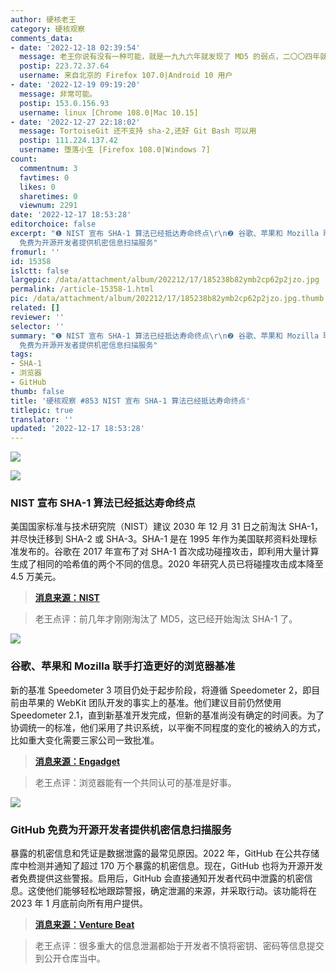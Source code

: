 ```yaml
---
author: 硬核老王
category: 硬核观察
comments_data:
- date: '2022-12-18 02:39:54'
  message: 老王你说有没有一种可能，就是一九九六年就发现了 MD5 的弱点，二〇〇四年就已经开始淘汰把 MD5 用于加密了？
  postip: 223.72.37.64
  username: 来自北京的 Firefox 107.0|Android 10 用户
- date: '2022-12-19 09:19:20'
  message: 非常可能。
  postip: 153.0.156.93
  username: linux [Chrome 108.0|Mac 10.15]
- date: '2022-12-27 22:18:02'
  message: TortoiseGit 还不支持 sha-2,还好 Git Bash 可以用
  postip: 111.224.137.42
  username: 堕落小生 [Firefox 108.0|Windows 7]
count:
  commentnum: 3
  favtimes: 0
  likes: 0
  sharetimes: 0
  viewnum: 2291
date: '2022-12-17 18:53:28'
editorchoice: false
excerpt: "❶ NIST 宣布 SHA-1 算法已经抵达寿命终点\r\n❷ 谷歌、苹果和 Mozilla 联手打造更好的浏览器基准\r\n❸ GitHub
  免费为开源开发者提供机密信息扫描服务"
fromurl: ''
id: 15358
islctt: false
largepic: /data/attachment/album/202212/17/185238b82ymb2cp62p2jzo.jpg
permalink: /article-15358-1.html
pic: /data/attachment/album/202212/17/185238b82ymb2cp62p2jzo.jpg.thumb.jpg
related: []
reviewer: ''
selector: ''
summary: "❶ NIST 宣布 SHA-1 算法已经抵达寿命终点\r\n❷ 谷歌、苹果和 Mozilla 联手打造更好的浏览器基准\r\n❸ GitHub
  免费为开源开发者提供机密信息扫描服务"
tags:
- SHA-1
- 浏览器
- GitHub
thumb: false
title: '硬核观察 #853 NIST 宣布 SHA-1 算法已经抵达寿命终点'
titlepic: true
translator: ''
updated: '2022-12-17 18:53:28'
---
```


![](/data/attachment/album/202212/17/185238b82ymb2cp62p2jzo.jpg)


![](/data/attachment/album/202212/17/185244sauzqnj3qwj2i2ji.jpg)


### NIST 宣布 SHA-1 算法已经抵达寿命终点


美国国家标准与技术研究院（NIST）建议 2030 年 12 月 31 日之前淘汰 SHA-1，并尽快迁移到 SHA-2 或 SHA-3。SHA-1 是在 1995 年作为美国联邦资料处理标准发布的。谷歌在 2017 年宣布了对 SHA-1 首次成功碰撞攻击，即利用大量计算生成了相同的哈希值的两个不同的信息。2020 年研究人员已将碰撞攻击成本降至 4.5 万美元。



> 
> **[消息来源：NIST](https://www.nist.gov/news-events/news/2022/12/nist-retires-sha-1-cryptographic-algorithm)**
> 
> 
> 



> 
> 老王点评：前几年才刚刚淘汰了 MD5，这已经开始淘汰 SHA-1 了。
> 
> 
> 


![](/data/attachment/album/202212/17/185253dqd04pdst7dsqqqq.jpg)


### 谷歌、苹果和 Mozilla 联手打造更好的浏览器基准


新的基准 Speedometer 3 项目仍处于起步阶段，将遵循 Speedometer 2，即目前由苹果的 WebKit 团队开发的事实上的基准。他们建议目前仍然使用 Speedometer 2.1，直到新基准开发完成，但新的基准尚没有确定的时间表。为了协调统一的标准，他们采用了共识系统，以平衡不同程度的变化的被纳入的方式，比如重大变化需要三家公司一致批准。



> 
> **[消息来源：Engadget](https://www.engadget.com/speedometer-3-browser-benchmark-apple-google-mozilla-212957943.html)**
> 
> 
> 



> 
> 老王点评：浏览器能有一个共同认可的基准是好事。
> 
> 
> 


![](/data/attachment/album/202212/17/185305wzwcqe58znmifzal.jpg)


### GitHub 免费为开源开发者提供机密信息扫描服务


暴露的机密信息和凭证是数据泄露的最常见原因。2022 年，GitHub 在公共存储库中检测并通知了超过 170 万个暴露的机密信息。现在，GitHub 也将为开源开发者免费提供这些警报。启用后，GitHub 会直接通知开发者代码中泄露的机密信息。这使他们能够轻松地跟踪警报，确定泄漏的来源，并采取行动。该功能将在 2023 年 1 月底前向所有用户提供。



> 
> **[消息来源：Venture Beat](https://venturebeat.com/security/open-source-code-is-everywhere-github-expands-security-tools-to-help-secure-it/)**
> 
> 
> 



> 
> 老王点评：很多重大的信息泄漏都始于开发者不慎将密钥、密码等信息提交到公开仓库当中。
> 
> 
>